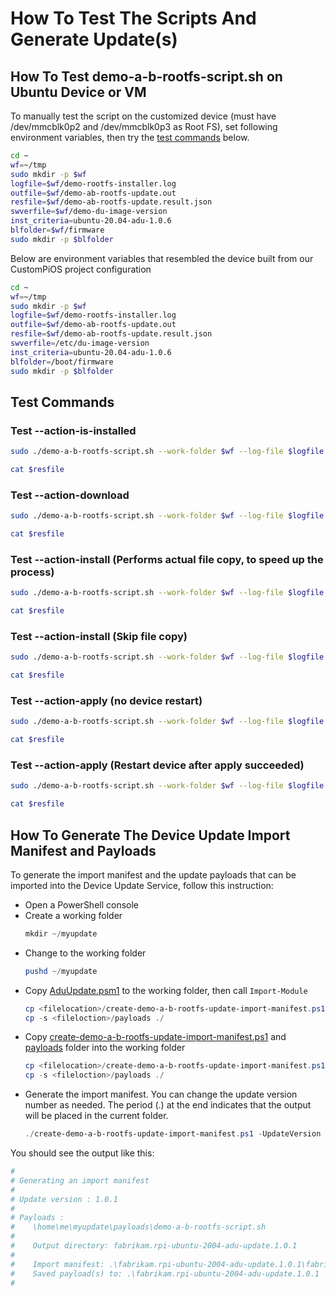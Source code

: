 # How To Test The Scripts And Generate Update(s)

## How To Test demo-a-b-rootfs-script.sh on Ubuntu Device or VM 

To manually test the script on the customized device (must have /dev/mmcblk0p2 and /dev/mmcblk0p3 as Root FS), set following environment variables, then try the [test commands]() below.

```sh
cd ~
wf=~/tmp
sudo mkdir -p $wf
logfile=$wf/demo-rootfs-installer.log
outfile=$wf/demo-ab-rootfs-update.out
resfile=$wf/demo-ab-rootfs-update.result.json
swverfile=$wf/demo-du-image-version
inst_criteria=ubuntu-20.04-adu-1.0.6
blfolder=$wf/firmware
sudo mkdir -p $blfolder
```

Below are environment variables that resembled the device built from our CustomPiOS project configuration

```sh
cd ~
wf=~/tmp
sudo mkdir -p $wf
logfile=$wf/demo-rootfs-installer.log
outfile=$wf/demo-ab-rootfs-update.out
resfile=$wf/demo-ab-rootfs-update.result.json
swverfile=/etc/du-image-version
inst_criteria=ubuntu-20.04-adu-1.0.6
blfolder=/boot/firmware
sudo mkdir -p $blfolder
```

## Test Commands

### Test --action-is-installed

```sh
sudo ./demo-a-b-rootfs-script.sh --work-folder $wf --log-file $logfile --output-file $outfile --result-file $resfile --software-version-file $swverfile --installed-criteria "$inst_criteria" --boot-loader-folder "$blfolder" --action-is-installed

cat $resfile
```

### Test --action-download

```sh
sudo ./demo-a-b-rootfs-script.sh --work-folder $wf --log-file $logfile --output-file $outfile --result-file $resfile --software-version-file $swverfile --installed-criteria "$inst_criteria" --boot-loader-folder "$blfolder" --action-download

cat $resfile
```

### Test --action-install (Performs actual file copy, to speed up the process)

```sh
sudo ./demo-a-b-rootfs-script.sh --work-folder $wf --log-file $logfile --output-file $outfile --result-file $resfile --software-version-file $swverfile --installed-criteria "$inst_criteria" --boot-loader-folder "$blfolder" --action-install 

cat $resfile
```

### Test --action-install (Skip file copy)

```sh
sudo ./demo-a-b-rootfs-script.sh --work-folder $wf --log-file $logfile --output-file $outfile --result-file $resfile --software-version-file $swverfile --installed-criteria "$inst_criteria" --boot-loader-folder "$blfolder" --action-install --debug-install-no-file-copy

cat $resfile
```

### Test --action-apply (no device restart)

```sh
sudo ./demo-a-b-rootfs-script.sh --work-folder $wf --log-file $logfile --output-file $outfile --result-file $resfile --software-version-file $swverfile --installed-criteria "$inst_criteria" --boot-loader-folder "$blfolder" --action-apply

cat $resfile
```

### Test --action-apply (Restart device after apply succeeded)

```sh
sudo ./demo-a-b-rootfs-script.sh --work-folder $wf --log-file $logfile --output-file $outfile --result-file $resfile --software-version-file $swverfile --installed-criteria "$inst_criteria"  --boot-loader-folder "$blfolder" --action-is-installed

cat $resfile
```

## How To Generate The Device Update Import Manifest and Payloads

To generate the import manifest and the update payloads that can be imported into the Device Update Service, follow this instruction:

- Open a PowerShell console
- Create a working folder
    ```powershell
    mkdir ~/myupdate
    ```
- Change to the working folder
    ```powershell
    pushd ~/myupdate
    ```
- Copy [AduUpdate.psm1](../../../tools/AduCmdlets/AduUpdate.psm1) to the working folder, then call `Import-Module`
    ```powershell
    cp <filelocation>/create-demo-a-b-rootfs-update-import-manifest.ps1 .
    cp -s <fileloction>/payloads ./
    ```
- Copy [create-demo-a-b-rootfs-update-import-manifest.ps1](./create-demo-a-b-rootfs-update-import-manifest.ps1) and [payloads](./payloads/) folder into the working folder
    ```powershell
    cp <filelocation>/create-demo-a-b-rootfs-update-import-manifest.ps1 .
    cp -s <fileloction>/payloads ./
    ```
- Generate the import manifest. You can change the update version number as needed. The period (.) at the end indicates that the output will be placed in the current folder.
    ```powershell
    ./create-demo-a-b-rootfs-update-import-manifest.ps1 -UpdateVersion "1.0.1" .
    ```
You should see the output like this:
```sh
#  
# Generating an import manifest
#
# Update version : 1.0.1
#
# Payloads :
#    \home\me\myupdate\payloads\demo-a-b-rootfs-script.sh
#
#    Output directory: fabrikam.rpi-ubuntu-2004-adu-update.1.0.1
#
#    Import manifest: .\fabrikam.rpi-ubuntu-2004-adu-update.1.0.1\fabrikam.rpi-ubuntu-2004-adu-update.1.0.1.importmanifest.json
#    Saved payload(s) to: .\fabrikam.rpi-ubuntu-2004-adu-update.1.0.1
#
```
